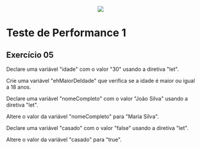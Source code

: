 <p align="center">
    <img src="https://www.infnet.edu.br/infnet/wp-content/themes/infnet.homepage//assets/img/LogoInfnetRodape.png"/>
</p>

# Teste de Performance 1

## Exercício 05

Declare uma variável "idade" com o valor "30" usando a diretiva "let".

Crie uma variável "ehMaiorDeIdade" que verifica se a idade é maior ou igual a 18 anos.

Declare uma variável "nomeCompleto" com o valor "João Silva" usando a diretiva "let".

Altere o valor da variável "nomeCompleto" para "Maria Silva".

Declare uma variável "casado" com o valor "false" usando a diretiva "let".

Altere o valor da variável "casado" para "true".
